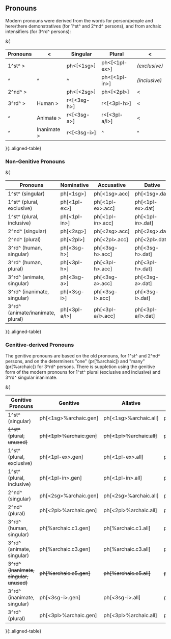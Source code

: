 ## Pronouns

Modern pronouns were derived from the words for person/people 
and here/there demonstratives (for 1^st^ and 2^nd^ persons),
and from archaic intensifiers (for 3^rd^ persons):

&{

|Pronouns|< |Singular|Plural|<|
|--------|--|--------|------|-|
|1^st^  >|  | ph<[<1sg>] | ph<[<1pl-ex>] | *(exclusive)* |
|^       |^ | ^                        | ph<[<1pl-in>]  | *(inclusive)* |
|2^nd^  >|  | ph<[<2sg>] | ph<[<2pl>] | < |
|3^rd^  >| Human     >| r<[<3sg-h>] | r<[<3pl-h>] | < |
|^       | Animate   >| r<[<3sg-a>] | r<[<3pl-a/i>] | < |
|^       | Inanimate >| r<[<3sg-i>] |^| ^ |

}{:.aligned-table}

### Non-Genitive Pronouns
&{

| Pronouns | Nominative | Accusative | Dative | Locative |
|----------|------------|------------|--------|----------|
| 1^st^ (singular)| ph[<1sg>] | ph[<1sg>.acc] | ph[<1sg>.dat] | ph[<1sg>.loc] |
| 1^st^ (plural, exclusive)| ph[<1pl-ex>] | ph[<1pl-ex>.acc] | ph[<1pl-ex>.dat] | ph[<1pl-ex>.loc] |
| 1^st^ (plural, inclusive)| ph[<1pl-in>] | ph[<1pl-in>.acc] | ph[<1pl-in>.dat] | ph[<1pl-in>.loc] |
| 2^nd^ (singular)| ph[<2sg>] | ph[<2sg>.acc] | ph[<2sg>.dat] | ph[<2sg>.loc] |
| 2^nd^ (plural)| ph[<2pl>] | ph[<2pl>.acc] | ph[<2pl>.dat] | ph[<2pl>.loc] |
| 3^rd^ (human, singular) | ph[<3sg-h>] | ph[<3sg-h>.acc] | ph[<3sg-h>.dat] | ph[<3sg-h>.loc] |
| 3^rd^ (human, plural) | ph[<3pl-h>] | ph[<3pl-h>.acc] | ph[<3pl-h>.dat] | ph[<3pl-h>.loc] |
| 3^rd^ (animate, singular) | ph[<3sg-a>] | ph[<3sg-a>.acc] | ph[<3sg-a>.dat] | ph[<3sg-a>.loc] |
| 3^rd^ (inanimate, singular) | ph[<3sg-i>] | ph[<3sg-i>.acc] | ph[<3sg-i>.dat] | ph[<3sg-i>.loc] |
| 3^rd^ (animate/inanimate, plural) | ph[<3pl-a/i>] | ph[<3pl-a/i>.acc] | ph[<3pl-a/i>.dat] | ph[<3pl-a/i>.loc] |

}{:.aligned-table}

### Genitive-derived Pronouns

The genitive pronouns are based on the old pronouns,
for 1^st^ and 2^nd^ persons, 
and on the determiners "one" (pr[<one>%archaic]) and "many" (pr[<many>%archaic])
for 3^rd^ persons.
There is suppletion using the genitive form of the modern pronouns
for 1^st^ plural (exclusive and inclusive)
and 3^rd^ singular inanimate.

&{

| Genitive Pronouns | Genitive | Allative | Benefactive | Apudessive |
|-------------------|------------|------------|--------|----------|
| 1^st^ (singular) | ph[<1sg>%archaic.gen] | ph[<1sg>%archaic.all] | ph[<1sg>%archaic.ben] | ph[<1sg>%archaic.apud] |
| ~~1^st^ (plural, unused)~~ | ~~ph[<1pl>%archaic.gen]~~ | ~~ph[<1pl>%archaic.all]~~ | ~~ph[<1pl>%archaic.ben]~~ | ~~ph[<1pl>%archaic.apud]~~ |
| 1^st^ (plural, exclusive)| ph[<1pl-ex>.gen] | ph[<1pl-ex>.all] | ph[<1pl-ex>.ben] | ph[<1pl-ex>.apud] |
| 1^st^ (plural, inclusive)| ph[<1pl-in>.gen] | ph[<1pl-in>.all] | ph[<1pl-in>.ben] | ph[<1pl-in>.apud] |
| 2^nd^ (singular) | ph[<2sg>%archaic.gen] | ph[<2sg>%archaic.all] | ph[<2sg>%archaic.ben] | ph[<2sg>%archaic.apud] |
| 2^nd^ (plural) | ph[<2pl>%archaic.gen] | ph[<2pl>%archaic.all] | ph[<2pl>%archaic.ben] | ph[<2pl>%archaic.apud] |
| 3^rd^ (human, singular) | ph[<one>%archaic.c1.gen] | ph[<one>%archaic.c1.all] | ph[<one>%archaic.c1.ben] | ph[<one>%archaic.c1.apud] |
| 3^rd^ (animate, singular) | ph[<one>%archaic.c3.gen] | ph[<one>%archaic.c3.all] | ph[<one>%archaic.c3.ben] | ph[<one>%archaic.c3.apud] |
| ~~3^rd^ (inanimate, singular, unused)~~ | ~~ph[<one>%archaic.c5.gen]~~ | ~~ph[<one>%archaic.c5.all]~~ | ~~ph[<one>%archaic.c5.ben]~~ | ~~ph[<one>%archaic.c5.apud]~~ |
| 3^rd^ (inanimate, singular) | ph[<3sg-i>.gen] | ph[<3sg-i>.all] | ph[<3sg-i>.ben] | ph[<3sg-i>.apud] |
| 3^rd^ (plural) | ph[<3pl>%archaic.gen] | ph[<3pl>%archaic.all] | ph[<3pl>%archaic.ben] | ph[<3pl>%archaic.apud] |

}{:.aligned-table}
